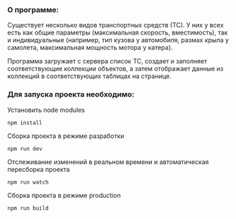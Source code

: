 ### О программе:

Существует несколько видов транспортных средств (ТС). У них у всех есть как общие параметры (максимальная скорость, вместимость), так и индивидуальные (например, тип кузова у автомобиля, размах крыла у самолета, максимальная мощность мотора у катера).

Программа загружает с сервера список ТС, создает и заполняет соответствующие коллекции объектов, а затем отображает данные из коллекций в соответствующих таблицах на странице.

### Для запуска проекта необходимо:

Установить node modules

`npm install`

Сборка проекта в режиме разработки

`npm run dev`

Отслеживание изменений в реальном времени и автоматическая пересборка проекта

`npm run watch`

Сборка проекта в режиме production

`npm run build`
